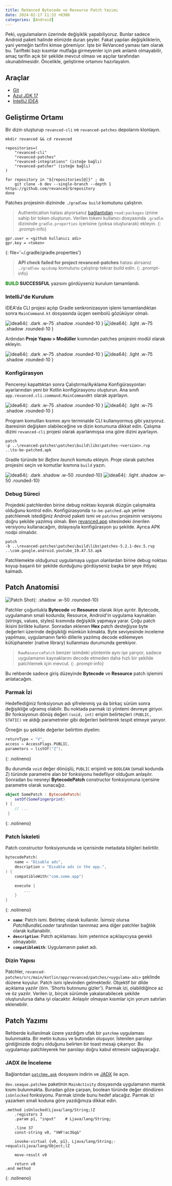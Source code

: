 ```yaml
---
title: ReVanced Bytecode ve Resource Patch Yazımı
date: 2024-02-17 11:33 +0300
categories: [Android]
---
```


Peki, uygulamaların üzerinde değişiklik yapabiliyoruz. Bunlar sadece Android paketi halinde elimizde duran şeyler. Fakat yapılan değişikliklerin, yani yemeğin tarifini kimse göremiyor. İşte bir ReVanced yaması tam olarak bu. Tarifteki bazı kısımlar mutfağa girmeyenler için pek anlamlı olmayabilir, amaç tarifin açık bir şekilde mevcut olması ve aşçılar tarafından okunabilmesidir. Öncelikle, geliştirme ortamını hazırlayalım.


## Araçlar
- [Git](https://git-scm.com/)
- [Azul JDK 17](https://www.azul.com/downloads/?version=java-17-lts&package=jdk#zulu)
- [IntelliJ IDEA](https://www.jetbrains.com/idea/)


## Geliştirme Ortamı

Bir dizin oluşturup `revanced-cli` ve `revanced-patches` depolarını klonlayın. 

```shell
mkdir revanced && cd revanced

repositories=(
    "revanced-cli"
    "revanced-patches"
    "revanced-integrations" (isteğe bağlı)
    "revanced-patcher" (isteğe bağlı)
)

for repository in "${repositories[@]}" ; do
    git clone -b dev --single-branch --depth 1 https://github.com/revanced/$repository
done
```
Patches projesinin dizininde `./gradlew build` komutunu çalıştırın.


>Authentication hatası alıyorsanız [bağlantıdan](https://github.com/settings/tokens/new?scopes=read:packages&description=ReVanced) `read:packages` iznine sahip bir token oluşturun. Verilen tokeni kullanıcı dosyasında `.gradle` dizininde `gradle.properties` içerisine (yoksa oluşturarak) ekleyin.
{: .prompt-info}
```
gpr.user = <github kullanıcı adı>
gpr.key = <token>
```
{: file='~/.gradle/gradle.properties'}


>**API check failed for project revanced-patches** hatası alırsanız `./gradlew apidump` komutunu çalıştırıp tekrar build edin.
{: .prompt-info}

**<span style="color:green">BUILD</span> SUCCESSFUL** yazısını gördüyseniz kurulum tamamlandı.

### IntelliJ'de Kurulum

IDEA'da CLI projesi açılıp Gradle senkronizasyon işlemi tamamlandıktan sonra `MainCommand.kt` dosyasında üçgen sembolü gözüküyor olmalı.

![idea64](https://dl.dropbox.com/scl/fi/faw65okbf5a4ivrco7gmy/idea64_KG6vERfx3h.png?rlkey=wvskv2wmxeneui3sx8e60fiyr&dl=1){: .dark .w-75 .shadow .rounded-10 }
![idea64](https://dl.dropbox.com/scl/fi/j5a25i43171m68xoipwo9/idea64_RGBUJTG1bi.jpg?rlkey=91pzzm1r4de5b2kay61yyzos0&dl=1){: .light .w-75 .shadow .rounded-10 }

Ardından **Proje Yapısı > Modüller** kısmından patches projesini modül olarak ekleyin. 

![idea64](https://dl.dropbox.com/scl/fi/ibcgqeu21isdb5k3eq6u4/idea64_JMKvEW67tV.png?rlkey=mz8dur8mt77g7x43s07uadxb9&dl=1){: .dark .w-75 .shadow .rounded-10 }
![idea64](https://dl.dropbox.com/scl/fi/gh2nivevbh2cmm0093x0r/idea64_8uwxGiYaYZ.jpg?rlkey=sp5u6sws4skp8bdfha5o7m8cz&dl=1){: .light .w-75 .shadow .rounded-10 }

### Konfigürasyon

Pencereyi kapattıktan sonra Çalıştırma/Ayıklama Konfigürasyonları ayarlarından yeni bir Kotlin konfigürasyonu oluşturun. Ana sınıfı `app.revanced.cli.command.MainCommandKt` olarak ayarlayın.

![idea64](https://dl.dropbox.com/scl/fi/t0tje2si4qcdkekp9g5ai/idea6_2024-04-01.png?rlkey=83jya0vt59s7btghao1y19qlf&dl=1){: .dark .w-75 .shadow .rounded-10 }
![idea64](https://dl.dropbox.com/scl/fi/rmouqixyjf8yb4jgrtdoq/idea64_HXkaYiechy.jpg?rlkey=59lgj8wz799xgmfqw38hurlgz&dl=1){: .light .w-75 .shadow .rounded-10 }

Program komutları kısmını aynı terminalde CLI kullanıyormuş gibi yazıyoruz. <version> ibaresinin değişken olabileceğine ve dizin konumuna dikkat edin. Çalışma dizini `revanced-cli` projesi olarak ayarlanmışsa ona göre dizini ayarlayın.

```
patch
-p ..\revanced-patches\patches\build\libs\patches-<version>.rvp
..\to-be-patched.apk
```
Gradle türünde bir *Before launch* komutu ekleyin. Proje olarak patches projesini seçin ve komutlar kısmına `build` yazın.

![idea64](https://dl.dropbox.com/scl/fi/qroydu2wqkcjdbkxuotb8/idea64_aQO7T1dGyw.png?rlkey=qz0mrod24layc6gf2rwb3easj&dl=1){: .dark .shadow .w-50 .rounded-10}
![idea64](https://dl.dropbox.com/scl/fi/jja97ltvrl8bwmb5pw00c/idea64_eagsMDbuK1.jpg?rlkey=brf0vldp5h0wr9sfyt6xj8xr7&dl=1){: .light .shadow .w-50 .rounded-10}

### Debug Süreci

Projedeki patchlerden birine debug noktası koyarak düzgün çalışmakta olduğunu kontrol edin. Konfigürasyonda `to-be-patched.apk` yerine patchlemek istediğiniz Android paketi ismi ve `patches` projesinin versiyonu doğru şekilde yazılmış olmalı. Ben [revanced.app](https://revanced.app/patches?pkg=com.google.android.youtube) sitesindeki önerilen versiyonu kullanacağım, dolayısıyla konfigürasyon şu şekilde. Ayrıca APK nodpi olmalıdır.

```
patch
-b ..\revanced-patches\patches\build\libs\patches-5.2.1-dev.5.rvp
..\com.google.android.youtube_19.47.53.apk
```

Patchlemekte olduğunuz uygulamaya uygun olanlardan birine debug noktası koyup başarılı bir şekilde durduğunu gördüyseniz başka bir şeye ihtiyaç kalmadı.

## Patch Anatomisi

![Patch Shot](https://dl.dropbox.com/scl/fi/4uspn2wve73l307ok71ui/IMG_20240506_1317.jpg?rlkey=nw7kepdcz769cevtrurekvqpl&st=jjqgzaxs&dl=1){: .shadow .w-50 .rounded-10}

Patchler çoğunlukla **Bytecode** ve **Resource** olarak ikiye ayrılır. Bytecode, uygulamanın smali kodunda; Resource, Android'in uygulama kaynakları (strings, values, styles) kısmında değişiklik yapmaya yarar. Çoğu patch ikisini birlikte kullanır. Sonradan eklenen **Hex** patch desteğiyse byte değerleri üzerinde değişikliği mümkün kılmakta. Byte seviyesinde inceleme yapılması, uygulamanın farklı dillerle yazılmış decode edilemeyen kütüphaneler (native library) kullanması durumunda gerekiyor.

>`RawResourcePatch` benzer isimdeki yöntemle aynı işe yarıyor, sadece uygulamanın kaynaklarını decode etmeden daha hızlı bir şekilde patchlemek için mevcut.
{: .prompt-info}

Bu rehberde sadece giriş düzeyinde **Bytecode** ve **Resource** patch işlemini anlatacağım.

### Parmak İzi

Hedeflediğiniz fonksiyonun adı şifrelenmiş ya da birkaç sürüm sonra değişikliğe uğramış olabilir. Bu noktada parmak izi yöntemi devreye giriyor. Bir fonksiyonun dönüş değeri `(void, int)` erişim belirteçleri `(PUBLIC, STATIC)` ve aldığı parametreler gibi değerleri belirterek tespit etmeye yarıyor.

Örneğin şu şekilde değerler belirttim diyelim:

```kotlin
returnType = "V",
access = AccessFlags.PUBLIC,
parameters = listOf("Z"),
```
{: .nolineno}

Bu durumda `void` değer dönüşlü, `PUBLIC` erişimli ve `BOOLEAN` (smali kodunda Z) türünde parametre alan bir fonksiyonu hedefliyor olduğum anlaşılır. Sonradan bu nesneyi **BytecodePatch** constructor fonksiyonuna içerisine parametre olarak sunacağız. 

```kotlin
object SomePatch : BytecodePatch(
    setOf(SomeFingerprint)
) {
    // ...
 }
```
{: .nolineno}

### Patch İskeleti

Patch constructor fonksiyonunda ve içerisinde metadata bilgileri belirtilir.

```kotlin
bytecodePatch(
    name = "Disable ads",
    description = "Disable ads in the app.",
) {
    compatibleWith("com.some.app")

    execute {
        ...
    }
}
```
{: .nolineno}

- **`name`**: Patch ismi. Belirteç olarak kullanılır. İsimsiz olursa *PatchBundleLoader* tarafından tanınmaz ama diğer patchler bağlılık olarak kullanabilir.
- **`description`**: Patch açıklaması. İsim yeterince açıklayıcıysa gerekli olmayabilir.
- **`compatibleWith`**: Uygulamanın paket adı.

### Dizin Yapısı

Patchler, `revanced-patches/src/main/kotlin/app/revanced/patches/<uygulama-adı>` şeklinde düzene koyulur. Patch ismi işlevinden gelmektedir. Objektif bir dilde açıklama yazılır (örn. 'Shorts butonunu gizler'). Parmak izi, olabildiğince az ve öz yazılır. Verilen iz, birçok sürümde yakalanabilecek şekilde oluşturulursa daha iyi olacaktır. Anlaşılır olmayan kısımlar için yorum satırları eklenebilir.

## Patch Yazımı

Rehberde kullanılmak üzere yazdığım ufak bir `patchme` uygulaması bulunmakta. Bir metin kutusu ve butondan oluşuyor. İstenilen parolayı girdiğinizde doğru olduğunu belirten bir toast mesajı çıkarıyor. Bu uygulamayı patchleyerek her parolayı doğru kabul etmesini sağlayacağız.

### JADX ile İnceleme

Bağlantıdan [`patchme.apk`](https://www.dropbox.com/scl/fi/hru4anz7y0bo2t54zd0mm/patchme.apk?rlkey=lesb72xbuureic3e7osbri5x8&st=oivbgppl&dl=0) dosyasını indirin ve [JADX](https://github.com/skylot/jadx/releases/latest) ile açın.

`dev.seaque.patchme` paketinin `MainActivity` dosyasında uygulamanın mantık kısmı bulunmakta. Buradan göze çarpan, boolean türünde değer döndüren `isUnlocked` fonksiyonu. Parmak izinde bunu hedef alacağız. Parmak izi yazarken smali koduna göre yazdığımıza dikkat edin.

```smali
.method isUnlocked(Ljava/lang/String;)Z
    .registers 3
    .param p1, "input"    # Ljava/lang/String;

    .line 37
    const-string v0, "VWF!ac3Gq&"

    invoke-virtual {v0, p1}, Ljava/lang/String;->equals(Ljava/lang/Object;)Z

    move-result v0

    return v0
.end method
```
{: .nolineno}
